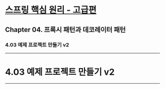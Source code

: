 # <a href = "../README.md" target="_blank">스프링 핵심 원리 - 고급편</a>
## Chapter 04. 프록시 패턴과 데코레이터 패턴
### 4.03 예제 프로젝트 만들기 v2


---

# 4.03 예제 프로젝트 만들기 v2

---
